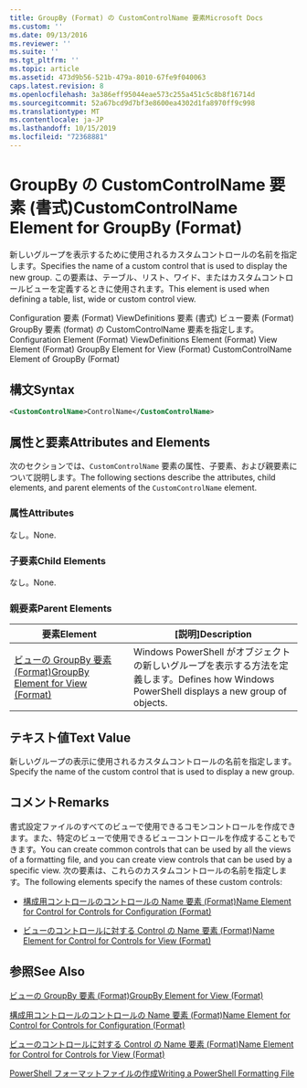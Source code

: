 ```yaml
---
title: GroupBy (Format) の CustomControlName 要素Microsoft Docs
ms.custom: ''
ms.date: 09/13/2016
ms.reviewer: ''
ms.suite: ''
ms.tgt_pltfrm: ''
ms.topic: article
ms.assetid: 473d9b56-521b-479a-8010-67fe9f040063
caps.latest.revision: 8
ms.openlocfilehash: 3a386eff95044eae573c255a451c5c8b8f16714d
ms.sourcegitcommit: 52a67bcd9d7bf3e8600ea4302d1fa8970ff9c998
ms.translationtype: MT
ms.contentlocale: ja-JP
ms.lasthandoff: 10/15/2019
ms.locfileid: "72368881"
---
```

# <a name="customcontrolname-element-for-groupby-format"></a><span data-ttu-id="ebb25-102">GroupBy の CustomControlName 要素 (書式)</span><span class="sxs-lookup"><span data-stu-id="ebb25-102">CustomControlName Element for GroupBy (Format)</span></span>

<span data-ttu-id="ebb25-103">新しいグループを表示するために使用されるカスタムコントロールの名前を指定します。</span><span class="sxs-lookup"><span data-stu-id="ebb25-103">Specifies the name of a custom control that is used to display the new group.</span></span> <span data-ttu-id="ebb25-104">この要素は、テーブル、リスト、ワイド、またはカスタムコントロールビューを定義するときに使用されます。</span><span class="sxs-lookup"><span data-stu-id="ebb25-104">This element is used when defining a table, list, wide or custom control view.</span></span>

<span data-ttu-id="ebb25-105">Configuration 要素 (Format) ViewDefinitions 要素 (書式) ビュー要素 (Format) GroupBy 要素 (format) の CustomControlName 要素を指定します。</span><span class="sxs-lookup"><span data-stu-id="ebb25-105">Configuration Element (Format) ViewDefinitions Element (Format) View Element (Format) GroupBy Element for View (Format) CustomControlName Element of GroupBy (Format)</span></span>

## <a name="syntax"></a><span data-ttu-id="ebb25-106">構文</span><span class="sxs-lookup"><span data-stu-id="ebb25-106">Syntax</span></span>

```xml
<CustomControlName>ControlName</CustomControlName>
```

## <a name="attributes-and-elements"></a><span data-ttu-id="ebb25-107">属性と要素</span><span class="sxs-lookup"><span data-stu-id="ebb25-107">Attributes and Elements</span></span>

<span data-ttu-id="ebb25-108">次のセクションでは、`CustomControlName` 要素の属性、子要素、および親要素について説明します。</span><span class="sxs-lookup"><span data-stu-id="ebb25-108">The following sections describe the attributes, child elements, and parent elements of the `CustomControlName` element.</span></span>

### <a name="attributes"></a><span data-ttu-id="ebb25-109">属性</span><span class="sxs-lookup"><span data-stu-id="ebb25-109">Attributes</span></span>

<span data-ttu-id="ebb25-110">なし。</span><span class="sxs-lookup"><span data-stu-id="ebb25-110">None.</span></span>

### <a name="child-elements"></a><span data-ttu-id="ebb25-111">子要素</span><span class="sxs-lookup"><span data-stu-id="ebb25-111">Child Elements</span></span>

<span data-ttu-id="ebb25-112">なし。</span><span class="sxs-lookup"><span data-stu-id="ebb25-112">None.</span></span>

### <a name="parent-elements"></a><span data-ttu-id="ebb25-113">親要素</span><span class="sxs-lookup"><span data-stu-id="ebb25-113">Parent Elements</span></span>

|<span data-ttu-id="ebb25-114">要素</span><span class="sxs-lookup"><span data-stu-id="ebb25-114">Element</span></span>|<span data-ttu-id="ebb25-115">[説明]</span><span class="sxs-lookup"><span data-stu-id="ebb25-115">Description</span></span>|
|-------------|-----------------|
|[<span data-ttu-id="ebb25-116">ビューの GroupBy 要素 (Format)</span><span class="sxs-lookup"><span data-stu-id="ebb25-116">GroupBy Element for View (Format)</span></span>](./groupby-element-for-view-format.md)|<span data-ttu-id="ebb25-117">Windows PowerShell がオブジェクトの新しいグループを表示する方法を定義します。</span><span class="sxs-lookup"><span data-stu-id="ebb25-117">Defines how Windows PowerShell displays a new group of objects.</span></span>|

## <a name="text-value"></a><span data-ttu-id="ebb25-118">テキスト値</span><span class="sxs-lookup"><span data-stu-id="ebb25-118">Text Value</span></span>

<span data-ttu-id="ebb25-119">新しいグループの表示に使用されるカスタムコントロールの名前を指定します。</span><span class="sxs-lookup"><span data-stu-id="ebb25-119">Specify the name of the custom control that is used to display a new group.</span></span>

## <a name="remarks"></a><span data-ttu-id="ebb25-120">コメント</span><span class="sxs-lookup"><span data-stu-id="ebb25-120">Remarks</span></span>

<span data-ttu-id="ebb25-121">書式設定ファイルのすべてのビューで使用できるコモンコントロールを作成できます。また、特定のビューで使用できるビューコントロールを作成することもできます。</span><span class="sxs-lookup"><span data-stu-id="ebb25-121">You can create common controls that can be used by all the views of a formatting file, and you can create view controls that can be used by a specific view.</span></span> <span data-ttu-id="ebb25-122">次の要素は、これらのカスタムコントロールの名前を指定します。</span><span class="sxs-lookup"><span data-stu-id="ebb25-122">The following elements specify the names of these custom controls:</span></span>

- [<span data-ttu-id="ebb25-123">構成用コントロールのコントロールの Name 要素 (Format)</span><span class="sxs-lookup"><span data-stu-id="ebb25-123">Name Element for Control for Controls for Configuration (Format)</span></span>](./name-element-for-control-for-controls-for-configuration-format.md)

- [<span data-ttu-id="ebb25-124">ビューのコントロールに対する Control の Name 要素 (Format)</span><span class="sxs-lookup"><span data-stu-id="ebb25-124">Name Element for Control for Controls for View (Format)</span></span>](./name-element-for-control-for-controls-for-view-format.md)

## <a name="see-also"></a><span data-ttu-id="ebb25-125">参照</span><span class="sxs-lookup"><span data-stu-id="ebb25-125">See Also</span></span>

[<span data-ttu-id="ebb25-126">ビューの GroupBy 要素 (Format)</span><span class="sxs-lookup"><span data-stu-id="ebb25-126">GroupBy Element for View (Format)</span></span>](./groupby-element-for-view-format.md)

[<span data-ttu-id="ebb25-127">構成用コントロールのコントロールの Name 要素 (Format)</span><span class="sxs-lookup"><span data-stu-id="ebb25-127">Name Element for Control for Controls for Configuration (Format)</span></span>](./name-element-for-control-for-controls-for-configuration-format.md)

[<span data-ttu-id="ebb25-128">ビューのコントロールに対する Control の Name 要素 (Format)</span><span class="sxs-lookup"><span data-stu-id="ebb25-128">Name Element for Control for Controls for View (Format)</span></span>](./name-element-for-control-for-controls-for-view-format.md)

[<span data-ttu-id="ebb25-129">PowerShell フォーマットファイルの作成</span><span class="sxs-lookup"><span data-stu-id="ebb25-129">Writing a PowerShell Formatting File</span></span>](./writing-a-powershell-formatting-file.md)
